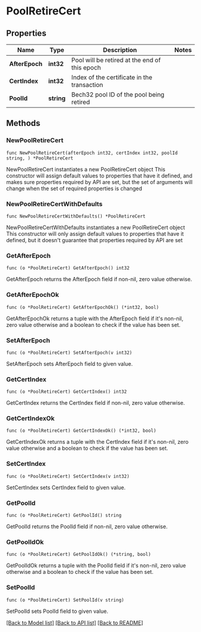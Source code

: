 # PoolRetireCert

## Properties

Name | Type | Description | Notes
------------ | ------------- | ------------- | -------------
**AfterEpoch** | **int32** | Pool will be retired at the end of this epoch | 
**CertIndex** | **int32** | Index of the certificate in the transaction | 
**PoolId** | **string** | Bech32 pool ID of the pool being retired | 

## Methods

### NewPoolRetireCert

`func NewPoolRetireCert(afterEpoch int32, certIndex int32, poolId string, ) *PoolRetireCert`

NewPoolRetireCert instantiates a new PoolRetireCert object
This constructor will assign default values to properties that have it defined,
and makes sure properties required by API are set, but the set of arguments
will change when the set of required properties is changed

### NewPoolRetireCertWithDefaults

`func NewPoolRetireCertWithDefaults() *PoolRetireCert`

NewPoolRetireCertWithDefaults instantiates a new PoolRetireCert object
This constructor will only assign default values to properties that have it defined,
but it doesn't guarantee that properties required by API are set

### GetAfterEpoch

`func (o *PoolRetireCert) GetAfterEpoch() int32`

GetAfterEpoch returns the AfterEpoch field if non-nil, zero value otherwise.

### GetAfterEpochOk

`func (o *PoolRetireCert) GetAfterEpochOk() (*int32, bool)`

GetAfterEpochOk returns a tuple with the AfterEpoch field if it's non-nil, zero value otherwise
and a boolean to check if the value has been set.

### SetAfterEpoch

`func (o *PoolRetireCert) SetAfterEpoch(v int32)`

SetAfterEpoch sets AfterEpoch field to given value.


### GetCertIndex

`func (o *PoolRetireCert) GetCertIndex() int32`

GetCertIndex returns the CertIndex field if non-nil, zero value otherwise.

### GetCertIndexOk

`func (o *PoolRetireCert) GetCertIndexOk() (*int32, bool)`

GetCertIndexOk returns a tuple with the CertIndex field if it's non-nil, zero value otherwise
and a boolean to check if the value has been set.

### SetCertIndex

`func (o *PoolRetireCert) SetCertIndex(v int32)`

SetCertIndex sets CertIndex field to given value.


### GetPoolId

`func (o *PoolRetireCert) GetPoolId() string`

GetPoolId returns the PoolId field if non-nil, zero value otherwise.

### GetPoolIdOk

`func (o *PoolRetireCert) GetPoolIdOk() (*string, bool)`

GetPoolIdOk returns a tuple with the PoolId field if it's non-nil, zero value otherwise
and a boolean to check if the value has been set.

### SetPoolId

`func (o *PoolRetireCert) SetPoolId(v string)`

SetPoolId sets PoolId field to given value.



[[Back to Model list]](../README.md#documentation-for-models) [[Back to API list]](../README.md#documentation-for-api-endpoints) [[Back to README]](../README.md)


